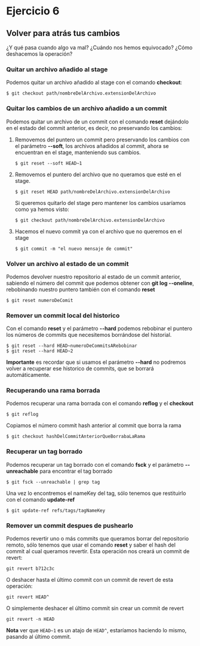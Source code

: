 # Ejercicio 6

## Volver para atrás tus cambios

¿Y qué pasa cuando algo va mal? ¿Cuándo nos hemos equivocado? ¿Cómo deshacemos la operación?

### Quitar un archivo añadido al stage

Podemos quitar un archivo añadido al stage con el comando **checkout**:

```
$ git checkout path/nombreDelArchivo.extensionDelArchivo
```

### Quitar los cambios de un archivo añadido a un commit

Podemos quitar un archivo de un commit con el comando **reset** dejándolo en el estado del commit anterior, es decir, no preservando los cambios:

1. Removemos del puntero un commit pero preservando los cambios con el parámetro **--soft**, los archivos añadidos al commit, ahora se encuentran en el stage, manteniendo sus cambios.

	```
	$ git reset --soft HEAD~1
	```

2. Removemos el puntero del archivo que no queramos que esté en el stage.

	```
	$ git reset HEAD path/nombreDelArchivo.extensionDelArchivo
	```
	Si queremos quitarlo del stage pero mantener los cambios usaríamos como ya hemos visto:

	```
	$ git checkout path/nombreDelArchivo.extensionDelArchivo
	```

3. Hacemos el nuevo commit ya con el archivo que no queremos en el stage

	```
	$ git commit -m "el nuevo mensaje de commit"
	```

### Volver un archivo al estado de un commit

Podemos devolver nuestro repositorio al estado de un commit anterior, sabiendo el número del commit que podemos obtener con **git log --oneline**, rebobinando nuestro puntero también con el comando **reset**

```
$ git reset numeroDeComit
```

### Remover un commit local del historico

Con el comando **reset** y el parámetro **--hard** podemos rebobinar el puntero los números de commits que necesitemos borrándose del historial.

```
$ git reset --hard HEAD~numeroDeCommitsARebobinar
$ git reset --hard HEAD~2
```
**Importante** es recordar que si usamos el parámetro **--hard** no podremos volver a recuperar ese historico de commits, que se borrará automáticamente.

### Recuperando una rama borrada

Podemos recuperar una rama borrada con el comando **reflog** y el **checkout**

```
$ git reflog
```

Copiamos el número commit hash anterior al commit que borra la rama

```
$ git checkout hashDelCommitAnteriorQueBorrabaLaRama
```

### Recuperar un tag borrado

Podemos recuperar un tag borrado con el comando **fsck** y el parámetro **--unreachable** para encontrar el tag borrado

```
$ git fsck --unreachable | grep tag
```

Una vez lo encontremos el nameKey del tag, sólo tenemos que restituirlo con el comando **update-ref**

```
$ git update-ref refs/tags/tagNameKey
```

### Remover un commit despues de pushearlo

Podemos revertir uno o más commits que queramos borrar del repositorio remoto, sólo tenemos que usar el comando **reset** y saber el hash del commit al cual queramos revertir. Esta operación nos creará un commit de revert:

```
git revert b712c3c
```
O deshacer hasta el último commit con un commit de revert de esta operación:

```
git revert HEAD^
```

O simplemente deshacer el último commit sin crear un commit de revert

```
git revert -n HEAD
```
**Nota** ver que `HEAD~1` es un atajo de `HEAD^`, estaríamos haciendo lo mismo, pasando al último commit.
